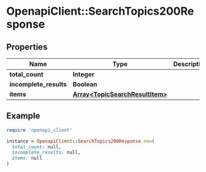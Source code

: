 # OpenapiClient::SearchTopics200Response

## Properties

| Name | Type | Description | Notes |
| ---- | ---- | ----------- | ----- |
| **total_count** | **Integer** |  |  |
| **incomplete_results** | **Boolean** |  |  |
| **items** | [**Array&lt;TopicSearchResultItem&gt;**](TopicSearchResultItem.md) |  |  |

## Example

```ruby
require 'openapi_client'

instance = OpenapiClient::SearchTopics200Response.new(
  total_count: null,
  incomplete_results: null,
  items: null
)
```

